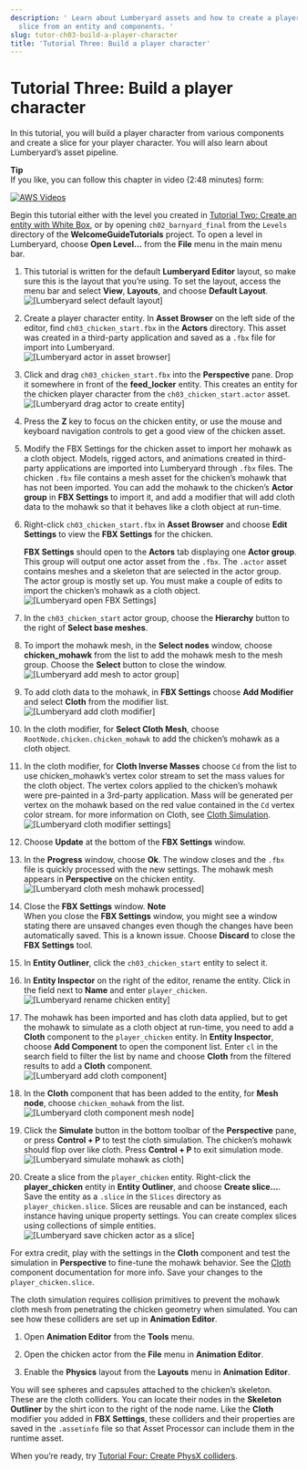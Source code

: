 ```yaml
---
description: ' Learn about Lumberyard assets and how to create a player character
  slice from an entity and components. '
slug: tutor-ch03-build-a-player-character
title: 'Tutorial Three: Build a player character'
---
```

# Tutorial Three: Build a player character<a name="tutor-ch03-build-a-player-character"></a>

In this tutorial, you will build a player character from various components and create a slice for your player character\. You will also learn about Lumberyard’s asset pipeline\.

**Tip**  
If you like, you can follow this chapter in video \(2:48 minutes\) form:  

[![AWS Videos](http://img.youtube.com/vi/https://www.youtube.com/embed/uH-XY_R6-FY?rel=0/0.jpg)](http://www.youtube.com/watch?v=https://www.youtube.com/embed/uH-XY_R6-FY?rel=0)

Begin this tutorial either with the level you created in [Tutorial Two: Create an entity with White Box](tutor-ch02-create-an-entity.md), or by opening `ch02_barnyard_final` from the `Levels` directory of the **WelcomeGuideTutorials** project\. To open a level in Lumberyard, choose **Open Level…​** from the **File** menu in the main menu bar\.

1.  This tutorial is written for the default **Lumberyard Editor** layout, so make sure this is the layout that you’re using\. To set the layout, access the menu bar and select **View**, **Layouts**, and choose **Default Layout**\.   
![\[Lumberyard select default layout\]](/images/welcomeguide/ui-default-layout-1.25.png)

1.  Create a player character entity\. In **Asset Browser** on the left side of the editor, find `ch03_chicken_start.fbx` in the **Actors** directory\. This asset was created in a third\-party application and saved as a `.fbx` file for import into Lumberyard\.   
![\[Lumberyard actor in asset browser\]](/images/welcomeguide/ui-chicken-start-actor-1.25.png)

1.  Click and drag `ch03_chicken_start.fbx` into the **Perspective** pane\. Drop it somewhere in front of the **feed\_locker** entity\. This creates an entity for the chicken player character from the `ch03_chicken_start.actor` asset\.   
![\[Lumberyard drag actor to create entity\]](/images/welcomeguide/anim-entity-from-actor-1.25.gif)

1.  Press the **Z** key to focus on the chicken entity, or use the mouse and keyboard navigation controls to get a good view of the chicken asset\. 

1.  Modify the FBX Settings for the chicken asset to import her mohawk as a cloth object\. Models, rigged actors, and animations created in third\-party applications are imported into Lumberyard through `.fbx` files\. The chicken `.fbx` file contains a mesh asset for the chicken’s mohawk that has not been imported\. You can add the mohawk to the chicken’s **Actor group** in **FBX Settings** to import it, and add a modifier that will add cloth data to the mohawk so that it behaves like a cloth object at run\-time\. 

   1.  Right\-click `ch03_chicken_start.fbx` in **Asset Browser** and choose **Edit Settings** to view the **FBX Settings** for the chicken\. 

       **FBX Settings** should open to the **Actors** tab displaying one **Actor group**\. This group will output one actor asset from the `.fbx`\. The `.actor` asset contains meshes and a skeleton that are selected in the actor group\. The actor group is mostly set up\. You must make a couple of edits to import the chicken’s mohawk as a cloth object\.  
![\[Lumberyard open FBX Settings\]](/images/welcomeguide/ui-fbx-edit-settings-1.25.png)

   1.  In the `ch03_chicken_start` actor group, choose the **Hierarchy** button to the right of **Select base meshes**\. 

   1.  To import the mohawk mesh, in the **Select nodes** window, choose **chicken\_mohawk** from the list to add the mohawk mesh to the mesh group\. Choose the **Select** button to close the window\.   
![\[Lumberyard add mesh to actor group\]](/images/welcomeguide/ui-add-mohawk-mesh-1.25.png)

   1.  To add cloth data to the mohawk, in **FBX Settings** choose **Add Modifier** and select **Cloth** from the modifier list\.   
![\[Lumberyard add cloth modifier\]](/images/welcomeguide/ui-add-cloth-modifier-1.25.png)

   1.  In the cloth modifier, for **Select Cloth Mesh**, choose `RootNode.chicken.chicken_mohawk` to add the chicken’s mohawk as a cloth object\. 

   1.  In the cloth modifier, for **Cloth Inverse Masses** choose `Cd` from the list to use chicken\_mohawk’s vertex color stream to set the mass values for the cloth object\. The vertex colors applied to the chicken’s mohawk were pre\-painted in a 3rd\-party application\. Mass will be generated per vertex on the mohawk based on the red value contained in the `Cd` vertex color stream\. for more information on Cloth, see [Cloth Simulation](https://docs.aws.amazon.com/lumberyard/latest/userguide/tutorial-cloth-simulation.html)\.   
![\[Lumberyard cloth modifier settings\]](/images/welcomeguide/ui-cloth-modifier-settings-1.25.png)

   1.  Choose **Update** at the bottom of the **FBX Settings** window\. 

   1.  In the **Progress** window, choose **Ok**\. The window closes and the `.fbx` file is quickly processed with the new settings\. The mohawk mesh appears in **Perspective** on the chicken entity\.   
![\[Lumberyard cloth mesh mohawk processed\]](/images/welcomeguide/ui-chicken-mohawk-1.25.png)

   1.  Close the **FBX Settings** window\. 
**Note**  
When you close the **FBX Settings** window, you might see a window stating there are unsaved changes even though the changes have been automatically saved\. This is a known issue\. Choose **Discard** to close the **FBX Settings** tool\.

1.  In **Entity Outliner**, click the `ch03_chicken_start` entity to select it\. 

1.  In **Entity Inspector** on the right of the editor, rename the entity\. Click in the field next to **Name** and enter `player_chicken`\.   
![\[Lumberyard rename chicken entity\]](/images/welcomeguide/ui-rename-chicken-entity-1.25.png)

1.  The mohawk has been imported and has cloth data applied, but to get the mohawk to simulate as a cloth object at run\-time, you need to add a **Cloth** component to the `player_chicken` entity\. In **Entity Inspector**, choose **Add Component** to open the component list\. Enter `cl` in the search field to filter the list by name and choose **Cloth** from the filtered results to add a **Cloth** component\.   
![\[Lumberyard add cloth component\]](/images/welcomeguide/ui-add-cloth-component-1.25.png)

1.  In the **Cloth** component that has been added to the entity, for **Mesh node**, choose `chicken_mohawk` from the list\.   
![\[Lumberyard cloth component mesh node\]](/images/welcomeguide/ui-cloth-component-mesh-node-1.25.png)

1.  Click the **Simulate** button in the bottom toolbar of the **Perspective** pane, or press **Control \+ P** to test the cloth simulation\. The chicken’s mohawk should flop over like cloth\. Press **Control \+ P** to exit simulation mode\.   
![\[Lumberyard simulate mohawk as cloth\]](/images/welcomeguide/anim-cloth-simulate-1.25.gif)

1.  Create a slice from the `player_chicken` entity\. Right\-click the **player\_chicken** entity in **Entity Outliner**, and choose **Create slice…​**\. Save the entity as a `.slice` in the `Slices` directory as `player_chicken.slice`\. Slices are reusable and can be instanced, each instance having unique property settings\. You can create complex slices using collections of simple entities\.   
![\[Lumberyard save chicken actor as a slice\]](/images/welcomeguide/ui-save-actor-slice-1.25.png)

For extra credit, play with the settings in the **Cloth** component and test the simulation in **Perspective** to fine\-tune the mohawk behavior\. See the [Cloth](https://docs.aws.amazon.com/lumberyard/latest/userguide/component-cloth.html) component documentation for more info\. Save your changes to the `player_chicken.slice`\.

The cloth simulation requires collision primitives to prevent the mohawk cloth mesh from penetrating the chicken geometry when simulated\. You can see how these colliders are set up in **Animation Editor**\.

1.  Open **Animation Editor** from the **Tools** menu\. 

1.  Open the chicken actor from the **File** menu in **Animation Editor**\. 

1.  Enable the **Physics** layout from the **Layouts** menu in **Animation Editor**\. 

You will see spheres and capsules attached to the chicken’s skeleton\. These are the cloth colliders\. You can locate their nodes in the **Skeleton Outliner** by the shirt icon to the right of the node name\. Like the **Cloth** modifier you added in **FBX Settings**, these colliders and their properties are saved in the `.assetinfo` file so that Asset Processor can include them in the runtime asset\.

When you’re ready, try [Tutorial Four: Create PhysX colliders](tutor-ch04-create-physx-colliders.md)\.